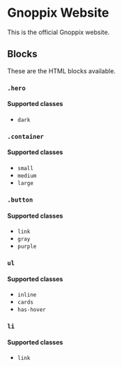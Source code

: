 # Gnoppix Website
This is the official Gnoppix website.

## Blocks
These are the HTML blocks available.

### `.hero`
#### Supported classes
- `dark`

### `.container`
#### Supported classes
- `small`
- `medium`
- `large`

### `.button`
#### Supported classes
- `link`
- `gray`
- `purple`

### `ul`
#### Supported classes
- `inline`
- `cards`
- `has-hover`

### `li`
#### Supported classes
- `link`
